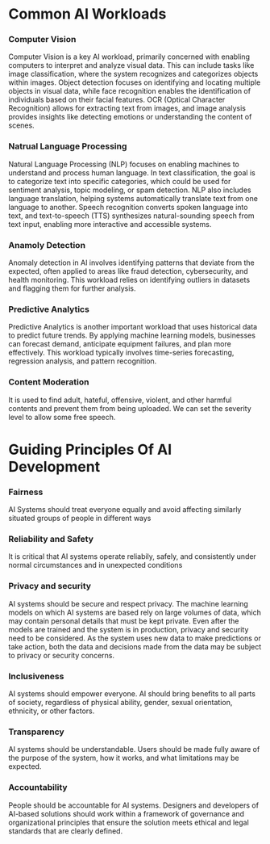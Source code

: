 # Common AI Workloads

### Computer Vision

Computer Vision is a key AI workload, primarily concerned with enabling computers to interpret and analyze visual data. This can include tasks like image classification, where the system recognizes and categorizes objects within images. Object detection focuses on identifying and locating multiple objects in visual data, while face recognition enables the identification of individuals based on their facial features. OCR (Optical Character Recognition) allows for extracting text from images, and image analysis provides insights like detecting emotions or understanding the content of scenes.

### Natrual Language Processing

Natural Language Processing (NLP) focuses on enabling machines to understand and process human language. In text classification, the goal is to categorize text into specific categories, which could be used for sentiment analysis, topic modeling, or spam detection. NLP also includes language translation, helping systems automatically translate text from one language to another. Speech recognition converts spoken language into text, and text-to-speech (TTS) synthesizes natural-sounding speech from text input, enabling more interactive and accessible systems.

### Anamoly Detection

Anomaly detection in AI involves identifying patterns that deviate from the expected, often applied to areas like fraud detection, cybersecurity, and health monitoring. This workload relies on identifying outliers in datasets and flagging them for further analysis.

### Predictive Analytics

Predictive Analytics is another important workload that uses historical data to predict future trends. By applying machine learning models, businesses can forecast demand, anticipate equipment failures, and plan more effectively. This workload typically involves time-series forecasting, regression analysis, and pattern recognition.

### Content Moderation

It is used to find adult, hateful, offensive, violent, and other harmful contents and prevent them from being uploaded. We can set the severity level to allow some free speech.

# Guiding Principles Of AI Development

### Fairness

AI Systems should treat everyone equally and avoid affecting similarly situated groups of people in different ways

### Reliability and Safety

It is critical that AI systems operate reliabily, safely, and consistently under normal circumstances and in unexpected conditions

### Privacy and security

AI systems should be secure and respect privacy. The machine learning models on which AI systems are based rely on large volumes of data, which may contain personal details that must be kept private. Even after the models are trained and the system is in production, privacy and security need to be considered. As the system uses new data to make predictions or take action, both the data and decisions made from the data may be subject to privacy or security concerns.

### Inclusiveness

AI systems should empower everyone. AI should bring benefits to all parts of society, regardless of physical ability, gender, sexual orientation, ethnicity, or other factors.

### Transparency

AI systems should be understandable. Users should be made fully aware of the purpose of the system, how it works, and what limitations may be expected.

### Accountability

People should be accountable for AI systems. Designers and developers of AI-based solutions should work within a framework of governance and organizational principles that ensure the solution meets ethical and legal standards that are clearly defined.
